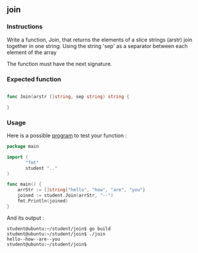 ## join

### Instructions

Write a function, Join, that returns the elements of a slice strings (arstr) join together in one string. Using the string 'sep' as a separator between each element of the array

The function must have the next signature.

### Expected function

```go

func Join(arstr []string, sep string) string {

}

```

### Usage

Here is a possible [program](TODO-LINK) to test your function :

```go
package main

import (
       "fmt"
       student ".."
)

func main() {
	arrStr := []string{"hello", "how", "are", "you"}
	joined := student.Join(arrStr, "--")
	fmt.Println(joined)
}
```

And its output :

```console
student@ubuntu:~/student/join$ go build
student@ubuntu:~/student/join$ ./join
hello--how--are--you
student@ubuntu:~/student/join$
```
